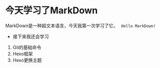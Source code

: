 # 今天学习了MarkDown
MarkDown是一种超文本语言，今天我第一次学习了它。
` Hello MarkDown!`
* 接下来我还会学习
1. Git的基础命令
2. Hexo框架
3. Hexo更换主题
